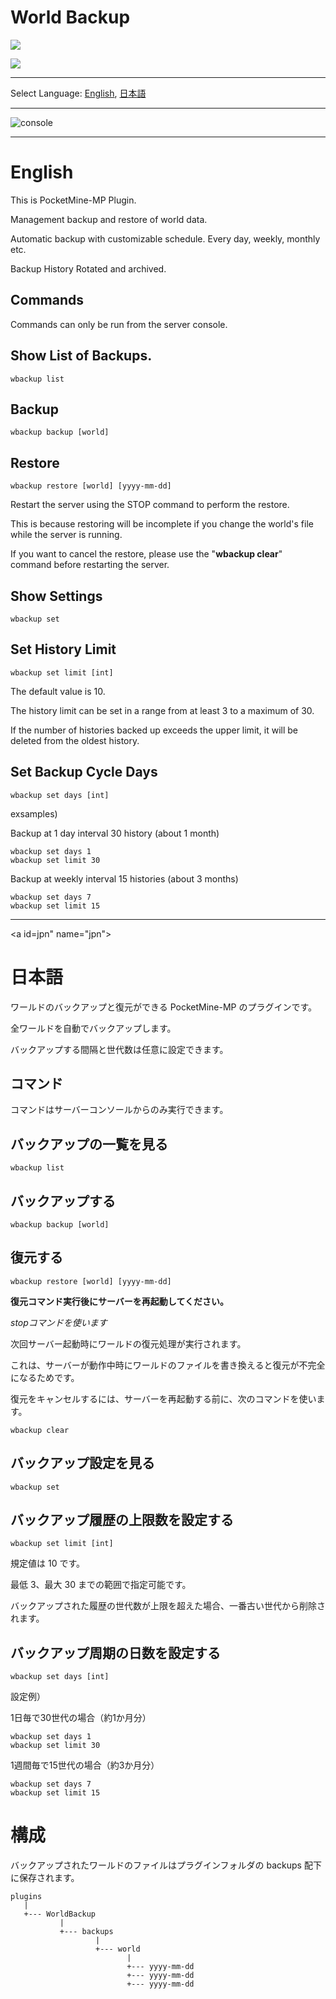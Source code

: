 # World Backup

<a href="https://poggit.pmmp.io/p/WorldBackup"><img src="https://poggit.pmmp.io/shield.state/WorldBackup"></a>

<a href="https://poggit.pmmp.io/p/WorldBackup"><img src="https://poggit.pmmp.io/shield.api/WorldBackup"></a>

---

Select Language: [English](#eng), [日本語](#jpn)

---

![console](https://github.com/jhelom/WorldBackup-plugin-pocketmine/blob/develop/assets/console.png)

---

<a id="eng" name="eng"></a>
# English

This is PocketMine-MP Plugin. 

Management backup and restore of world data.

Automatic backup with customizable schedule. Every day, weekly, monthly etc.

Backup History Rotated and archived.

## Commands

Commands can only be run from the server console.

## Show List of Backups.

```
wbackup list
```

## Backup

```
wbackup backup [world]
```

## Restore

```
wbackup restore [world] [yyyy-mm-dd]
```

Restart the server using the STOP command to perform the restore.

This is because restoring will be incomplete if you change the world's file while the server is running.

If you want to cancel the restore, please use the "**wbackup clear**" command before restarting the server.
## Show Settings

```
wbackup set
```

## Set History Limit

```
wbackup set limit [int]
```

The default value is 10.

The history limit can be set in a range from at least 3 to a maximum of 30.

If the number of histories backed up exceeds the upper limit, it will be deleted from the oldest history.


## Set Backup Cycle Days

```
wbackup set days [int]
```

exsamples)

Backup at 1 day interval 30 history (about 1 month)

```
wbackup set days 1
wbackup set limit 30
```


Backup at weekly interval 15 histories (about 3 months)

```
wbackup set days 7
wbackup set limit 15
```

---


<a id=jpn" name="jpn"></a>
# 日本語

ワールドのバックアップと復元ができる PocketMine-MP のプラグインです。

全ワールドを自動でバックアップします。

バックアップする間隔と世代数は任意に設定できます。



## コマンド

コマンドはサーバーコンソールからのみ実行できます。

## バックアップの一覧を見る

```
wbackup list
```

## バックアップする

```
wbackup backup [world]
```

## 復元する

```
wbackup restore [world] [yyyy-mm-dd]
```

**復元コマンド実行後にサーバーを再起動してください。**

*stopコマンドを使います*

次回サーバー起動時にワールドの復元処理が実行されます。

これは、サーバーが動作中時にワールドのファイルを書き換えると復元が不完全になるためです。

復元をキャンセルするには、サーバーを再起動する前に、次のコマンドを使います。

```
wbackup clear
```

## バックアップ設定を見る

```
wbackup set
```

## バックアップ履歴の上限数を設定する

```
wbackup set limit [int]
```

規定値は 10 です。

最低 3、最大 30 までの範囲で指定可能です。

バックアップされた履歴の世代数が上限を超えた場合、一番古い世代から削除されます。


## バックアップ周期の日数を設定する

```
wbackup set days [int]
```

設定例）

1日毎で30世代の場合（約1か月分）
```
wbackup set days 1
wbackup set limit 30
```

1週間毎で15世代の場合（約3か月分）
```
wbackup set days 7
wbackup set limit 15
```

# 構成


バックアップされたワールドのファイルはプラグインフォルダの backups 配下に保存されます。


```
plugins
   |
   +--- WorldBackup
           |
           +--- backups
                   |
                   +--- world
                          |
                          +--- yyyy-mm-dd
                          +--- yyyy-mm-dd
                          +--- yyyy-mm-dd
```